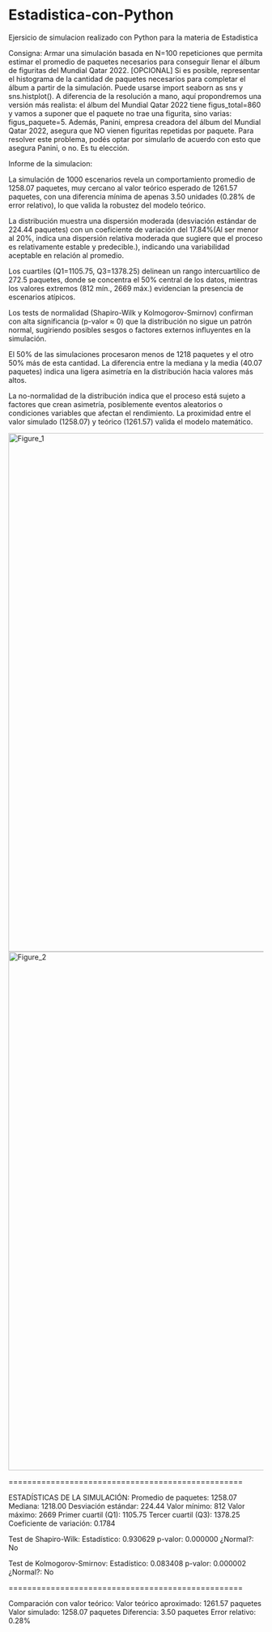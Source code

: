 # Estadistica-con-Python
Ejersicio de simulacion realizado con Python para la materia de Estadistica 

Consigna: Armar una simulación basada en N=100 repeticiones que permita estimar el promedio de paquetes necesarios para conseguir llenar el álbum de figuritas del Mundial Qatar 2022. [OPCIONAL] Si es posible, representar el histograma de la cantidad de paquetes necesarios para completar el álbum a partir de la simulación. Puede usarse import seaborn as sns y sns.histplot().
A diferencia de la resolución a mano, aquí propondremos una versión más realista: el álbum del Mundial Qatar 2022 tiene figus_total=860 y vamos a suponer que el paquete no trae una figurita, sino varias: figus_paquete=5. Además, Panini, empresa creadora del álbum del Mundial Qatar 2022, asegura que NO vienen figuritas repetidas por paquete. Para resolver este problema, podés optar por simularlo de acuerdo con esto que asegura Panini, o no. Es tu elección.



Informe de la simulacion:

La simulación de 1000 escenarios revela un comportamiento promedio de 1258.07 paquetes, muy cercano al valor teórico esperado de 1261.57 paquetes, con una diferencia mínima de apenas 3.50 unidades (0.28% de error relativo), lo que valida la robustez del modelo teórico. 

La distribución muestra una dispersión moderada (desviación estándar de 224.44 paquetes) con un coeficiente de variación del 17.84%(Al ser menor al 20%, indica una dispersión relativa moderada que sugiere que el proceso es relativamente estable y predecible.), indicando una variabilidad aceptable en relación al promedio. 

Los cuartiles (Q1=1105.75, Q3=1378.25) delinean un rango intercuartílico de 272.5 paquetes, donde se concentra el 50% central de los datos, mientras los valores extremos (812 mín., 2669 máx.) evidencian la presencia de escenarios atípicos.

Los tests de normalidad (Shapiro-Wilk y Kolmogorov-Smirnov) confirman con alta significancia (p-valor ≈ 0) que la distribución no sigue un patrón normal, sugiriendo posibles sesgos o factores externos influyentes en la simulación.

El 50% de las simulaciones procesaron menos de 1218 paquetes y el otro 50% más de esta cantidad. La diferencia entre la mediana y la media (40.07 paquetes) indica una ligera asimetría en la distribución hacia valores más altos.

La no-normalidad de la distribución indica que el proceso está sujeto a factores que crean asimetría, posiblemente eventos aleatorios o condiciones variables que afectan el rendimiento. La proximidad entre el valor simulado (1258.07) y teórico (1261.57) valida el modelo matemático.

<img width="1842" height="1023" alt="Figure_1" src="https://github.com/user-attachments/assets/51544db4-ea3f-46e4-9fd8-1ede72246550" />

<img width="1842" height="1023" alt="Figure_2" src="https://github.com/user-attachments/assets/5d6954f1-249e-43e3-bf98-2fc16b54c65c" />


==================================================

ESTADÍSTICAS DE LA SIMULACIÓN:
Promedio de paquetes:     1258.07
Mediana:                  1218.00
Desviación estándar:      224.44
Valor mínimo:             812
Valor máximo:             2669
Primer cuartil (Q1):      1105.75
Tercer cuartil (Q3):      1378.25
Coeficiente de variación: 0.1784

Test de Shapiro-Wilk:
  Estadístico: 0.930629
  p-valor: 0.000000
  ¿Normal?: No

  Test de Kolmogorov-Smirnov:
  Estadístico: 0.083408
  p-valor: 0.000002
  ¿Normal?: No
  
==================================================

Comparación con valor teórico:
Valor teórico aproximado: 1261.57 paquetes
Valor simulado:          1258.07 paquetes
Diferencia:              3.50 paquetes
Error relativo:          0.28%
